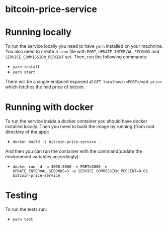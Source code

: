 # bitcoin-price-service

# Running locally

To run the service locally you need to have `yarn` installed on your machnine. You also need to create a `.env` file with `PORT`, `UPDATE_INTERVAL_SECONDS` and `SERVICE_COMMISSION_PERCENT` set. Then, run the following commands:

- `yarn install`
- `yarn start`

There will be a single endpoint exposed at `GET localhost:<PORT>/mid-price` which fetches the mid price of bitcoin.

# Running with docker

To run the service inside a docker container you should have docker installed locally. Then you need to build the image by running (from root directory of the app):

- `docker build -t bitcoin-price-service .`

And then you can run the container with the command(update the environment variables accordingly):

- `docker run -d -p 3000:3000 -e PORT=3000 -e UPDATE_INTERVAL_SECONDS=3 -e SERVICE_COMMISSION_PERCENT=0.01 bitcoin-price-service`

# Testing

To run the tests run:

- `yarn test`
